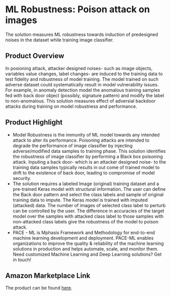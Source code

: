 # ML Robustness: Poison attack on images
The solution measures ML robustness towards induction of predesigned noises in the dataset while training image classifier.

## Product Overview
In posioning attack, attacker designed noises- such as image objects, variables value changes, label changes- are induced to the training data to test fidelity and robustness of model training. The model trained on such adverse dataset could systematically result in model vulnerability issues.  For example, in anomaly detection model the anomalous training samples fed with back door object (possibly, signature pattern) and modify the label to non-anomalous. This solution measures effect of adversial backdoor attacks during training on model robustness and performance.

## Product Highlight 

* Model Robustness is the immunity of ML model towards any intended attack to alter its performance. Poisoning attacks are intended to degrade the performance of image classifier by injecting adverse/modified data samples to training phase. This solution identifies the robustness of image classifier by performing a Black box poisoning attack. Inputing a back door- which is an attacker designed noise- to the training data samples typically results in out come of trained model to drift to the existence of back door, leading to compromise of model security.
* The solution requires a labeled Image (original) training dataset and a pre-trained Keras model with structural information. The user can define the Back door pattern and select the class labels and sample of original training data to impute. The Keras model is trained with imputed (attacked) data. The number of images of selected class label to perturb can be controlled by the user. The difference in accuracies of the target model over the samples with attacked class label to those samples with non-attacked class labels give the robustness of the model to poison attack.  
* PACE - ML is Mphasis Framework and Methodology for end-to-end machine learning development and deployment. PACE-ML enables organizations to improve the quality & reliability of the machine learning solutions in production and helps automate, scale, and monitor them. Need customized Machine Learning and Deep Learning solutions? Get in touch!

## Amazon Marketplace Link
The product can be found [here]().
